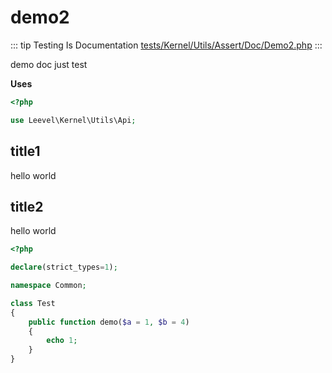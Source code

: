 # demo2

::: tip Testing Is Documentation
[tests/Kernel/Utils/Assert/Doc/Demo2.php](https://github.com/hunzhiwange/framework/blob/master/tests/Kernel/Utils/Assert/Doc/Demo2.php)
:::

demo doc
just test

**Uses**

``` php
<?php

use Leevel\Kernel\Utils\Api;
```

## title1

hello
world

## title2

hello
world

``` php
<?php

declare(strict_types=1);

namespace Common;

class Test
{
    public function demo($a = 1, $b = 4)
    {
        echo 1;
    }
}
```

